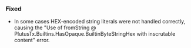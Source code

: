 ### Fixed

- In some cases HEX-encoded string literals were not handled correctly, 
  causing the "Use of fromString @ PlutusTx.Builtins.HasOpaque.BuiltinByteStringHex with inscrutable content" error.
